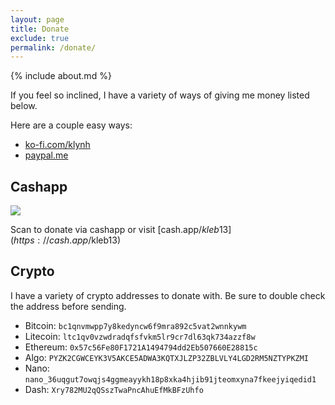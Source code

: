 ```yaml
---
layout: page
title: Donate
exclude: true
permalink: /donate/
---
```


{% include about.md %}

If you feel so inclined, I have a variety of ways of giving me money listed below.

Here are a couple easy ways:
- [ko-fi.com/klynh](https://ko-fi.com/klynh)
- [paypal.me](https://paypal.me/fantasycubing?locale.x=en_US)

## Cashapp

<img src="https://cash.app/qr/$kleb13?size=150&amp;margin=10" class="cashapp-img">

Scan to donate via cashapp or visit [cash.app/$kleb13](https://cash.app/$kleb13)

## Crypto

I have a variety of crypto addresses to donate with.
Be sure to double check the address before sending.

- Bitcoin: `bc1qnvmwpp7y8kedyncw6f9mra892c5vat2wnnkywm`
- Litecoin: `ltc1qv0vzwdradqfsfvkm5lr9cr7dl63qk734azzf8w`
- Ethereum: `0x57c56Fe80F1721A1494794dd2Eb507660E28815c`
- Algo: `PYZK2CGWCEYK3V5AKCE5ADWA3KQTXJLZP32ZBLVLY4LGD2RM5NZTYPKZMI`
- Nano: `nano_36uqgut7owqjs4ggmeayykh18p8xka4hjib91jteomxyna7fkeejyiqedid1`
- Dash: `Xry782MU2qQSszTwaPncAhuEfMkBFzUhfo`
